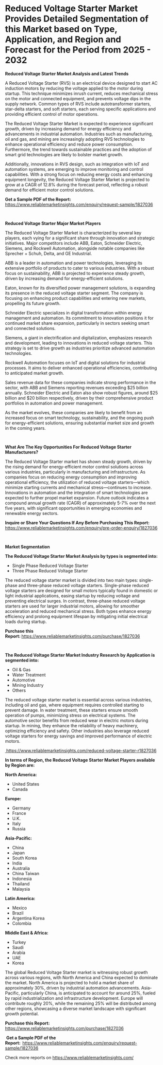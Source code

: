 <p><h1>Reduced Voltage Starter Market Provides Detailed Segmentation of this Market based on Type, Application, and Region and Forecast for the Period from 2025 - 2032</h1></p><p><strong>Reduced Voltage Starter Market Analysis and Latest Trends</strong></p>
<p><p>A Reduced Voltage Starter (RVS) is an electrical device designed to start AC induction motors by reducing the voltage applied to the motor during startup. This technique minimizes inrush current, reduces mechanical stress on the motor and connected equipment, and prevents voltage dips in the supply network. Common types of RVS include autotransformer starters, star-delta starters, and soft starters, each serving specific applications and providing efficient control of motor operations.</p><p>The Reduced Voltage Starter Market is expected to experience significant growth, driven by increasing demand for energy efficiency and advancements in industrial automation. Industries such as manufacturing, oil and gas, and mining are increasingly adopting RVS technologies to enhance operational efficiency and reduce power consumption. Furthermore, the trend towards sustainable practices and the adoption of smart grid technologies are likely to bolster market growth.</p><p>Additionally, innovations in RVS design, such as integration with IoT and automation systems, are emerging to improve monitoring and control capabilities. With a strong focus on reducing energy costs and enhancing equipment longevity, the Reduced Voltage Starter Market is projected to grow at a CAGR of 12.8% during the forecast period, reflecting a robust demand for efficient motor control solutions.</p></p>
<p><strong>Get a Sample PDF of the Report:&nbsp;</strong> <a href="https://www.reliablemarketinsights.com/enquiry/request-sample/1827036?utm_campaign=2013&utm_medium=2&utm_source=Github&utm_content=ia&utm_term=22022025&utm_id=reduced-voltage-starter">https://www.reliablemarketinsights.com/enquiry/request-sample/1827036</a></p>
<p>&nbsp;</p>
<p><strong>Reduced Voltage Starter Major Market Players</strong></p>
<p><p>The Reduced Voltage Starter Market is characterized by several key players, each vying for a significant share through innovation and strategic initiatives. Major competitors include ABB, Eaton, Schneider Electric, Siemens, and Rockwell Automation, alongside notable companies like Sprecher + Schuh, Delta, and GE Industrial.</p><p>ABB is a leader in automation and power technologies, leveraging its extensive portfolio of products to cater to various industries. With a robust focus on sustainability, ABB is projected to experience steady growth, driven by increasing demand for energy-efficient solutions.</p><p>Eaton, known for its diversified power management solutions, is expanding its presence in the reduced voltage starter segment. The company is focusing on enhancing product capabilities and entering new markets, propelling its future growth.</p><p>Schneider Electric specializes in digital transformation within energy management and automation. Its commitment to innovation positions it for continued market share expansion, particularly in sectors seeking smart and connected solutions.</p><p>Siemens, a giant in electrification and digitalization, emphasizes research and development, leading to innovations in reduced voltage starters. This strategy is set to drive growth as industries prioritize advanced automation technologies.</p><p>Rockwell Automation focuses on IoT and digital solutions for industrial processes. It aims to deliver enhanced operational efficiencies, contributing to anticipated market growth.</p><p>Sales revenue data for these companies indicate strong performance in the sector, with ABB and Siemens reporting revenues exceeding $25 billion annually. Schneider Electric and Eaton also show robust figures, around $25 billion and $20 billion respectively, driven by their comprehensive product portfolios in automation and power management.</p><p>As the market evolves, these companies are likely to benefit from an increased focus on smart technology, sustainability, and the ongoing push for energy-efficient solutions, ensuring substantial market size and growth in the coming years.</p></p>
<p>&nbsp;</p>
<p><strong>What Are The Key Opportunities For Reduced Voltage Starter Manufacturers?</strong></p>
<p><p>The Reduced Voltage Starter market has shown steady growth, driven by the rising demand for energy-efficient motor control solutions across various industries, particularly in manufacturing and infrastructure. As companies focus on reducing energy consumption and improving operational efficiency, the utilization of reduced voltage starters—which minimize starting currents and mechanical stress—continues to increase. Innovations in automation and the integration of smart technologies are expected to further propel market expansion. Future outlook indicates a compound annual growth rate (CAGR) of approximately 5-7% over the next five years, with significant opportunities in emerging economies and renewable energy sectors.</p></p>
<p><strong>Inquire or Share Your Questions If Any Before Purchasing This Report:</strong> <a href="https://www.reliablemarketinsights.com/enquiry/pre-order-enquiry/1827036?utm_campaign=2013&utm_medium=2&utm_source=Github&utm_content=ia&utm_term=22022025&utm_id=reduced-voltage-starter">https://www.reliablemarketinsights.com/enquiry/pre-order-enquiry/1827036</a></p>
<p>&nbsp;</p>
<p><strong>Market Segmentation</strong></p>
<p><strong>The Reduced Voltage Starter Market Analysis by types is segmented into:</strong></p>
<p><ul><li>Single Phase Reduced Voltage Starter</li><li>Three Phase Reduced Voltage Starter</li></ul></p>
<p><p>The reduced voltage starter market is divided into two main types: single-phase and three-phase reduced voltage starters. Single-phase reduced voltage starters are designed for small motors typically found in domestic or light industrial applications, easing startup by reducing voltage and preventing electrical surges. In contrast, three-phase reduced voltage starters are used for larger industrial motors, allowing for smoother acceleration and reduced mechanical stress. Both types enhance energy efficiency and prolong equipment lifespan by mitigating initial electrical loads during startup.</p></p>
<p><strong>Purchase this Report:&nbsp;</strong><a href="https://www.reliablemarketinsights.com/purchase/1827036?utm_campaign=2013&utm_medium=2&utm_source=Github&utm_content=ia&utm_term=22022025&utm_id=reduced-voltage-starter">https://www.reliablemarketinsights.com/purchase/1827036</a></p>
<p>&nbsp;</p>
<p><strong>The Reduced Voltage Starter Market Industry Research by Application is segmented into:</strong></p>
<p><ul><li>Oil & Gas</li><li>Water Treatment</li><li>Automotive</li><li>Mining Industry</li><li>Others</li></ul></p>
<p><p>The reduced voltage starter market is essential across various industries, including oil and gas, where equipment requires controlled starting to prevent damage. In water treatment, these starters ensure smooth operation of pumps, minimizing stress on electrical systems. The automotive sector benefits from reduced wear in electric motors during startup. In mining, they enhance the reliability of heavy machinery, optimizing efficiency and safety. Other industries also leverage reduced voltage starters for energy savings and improved performance of electric motors.</p></p>
<p><a href="https://www.reliablemarketinsights.com/reduced-voltage-starter-r1827036?utm_campaign=2013&utm_medium=2&utm_source=Github&utm_content=ia&utm_term=22022025&utm_id=reduced-voltage-starter">&nbsp;https://www.reliablemarketinsights.com/reduced-voltage-starter-r1827036</a></p>
<p><strong>In terms of Region, the Reduced Voltage Starter Market Players available by Region are:</strong></p>
<p>
    <p> <strong> North America: </strong>
        <ul>
            <li>United States</li>
            <li>Canada</li>
        </ul>
        </p> 
    <p> <strong> Europe: </strong>
        <ul>
            <li>Germany</li>
            <li>France</li>
            <li>U.K.</li>
            <li>Italy</li>
            <li>Russia</li>
        </ul>
        </p> 
    <p> <strong> Asia-Pacific: </strong>
        <ul>
            <li>China</li>
            <li>Japan</li>
            <li>South Korea</li>
            <li>India</li>
            <li>Australia</li>
            <li>China Taiwan</li>
            <li>Indonesia</li>
            <li>Thailand</li>
            <li>Malaysia</li>
        </ul>
        </p> 
    <p> <strong> Latin America: </strong>
        <ul>
            <li>Mexico</li>
            <li>Brazil</li>
            <li>Argentina Korea</li>
            <li>Colombia</li>
        </ul>
        </p> 
    <p> <strong> Middle East & Africa: </strong>
        <ul>
            <li>Turkey</li>
            <li>Saudi</li>
            <li>Arabia</li>
            <li>UAE</li>
            <li>Korea</li>
        </ul>
    </p>
    </p>
<p><p>The global Reduced Voltage Starter market is witnessing robust growth across various regions, with North America and China expected to dominate the market. North America is projected to hold a market share of approximately 30%, driven by industrial automation advancements. Asia-Pacific, particularly China, is anticipated to account for around 25%, fueled by rapid industrialization and infrastructure development. Europe will contribute roughly 20%, while the remaining 25% will be distributed among other regions, showcasing a diverse market landscape with significant growth potential.</p></p>
<p><strong>Purchase this Report: </strong><a href="https://www.reliablemarketinsights.com/purchase/1827036?utm_campaign=2013&utm_medium=2&utm_source=Github&utm_content=ia&utm_term=22022025&utm_id=reduced-voltage-starter">https://www.reliablemarketinsights.com/purchase/1827036</a></p>
<p>&nbsp;<strong>Get a Sample PDF of the Report:&nbsp;&nbsp;</strong><a href="https://www.reliablemarketinsights.com/enquiry/request-sample/1827036?utm_campaign=2013&utm_medium=2&utm_source=Github&utm_content=ia&utm_term=22022025&utm_id=reduced-voltage-starter">https://www.reliablemarketinsights.com/enquiry/request-sample/1827036</a></p>
<p><strong></strong></p>
<p>Check more reports on <a href="https://www.reliablemarketinsights.com/?utm_campaign=2013&utm_medium=2&utm_source=Github&utm_content=ia&utm_term=22022025&utm_id=reduced-voltage-starter">https://www.reliablemarketinsights.com/</a></p>